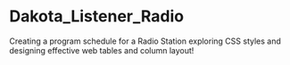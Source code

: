 # Dakota_Listener_Radio
Creating a program schedule for a Radio Station exploring CSS styles and designing effective web tables and column layout!
